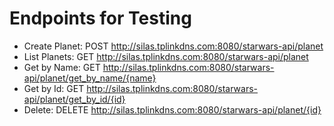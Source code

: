 # Endpoints for Testing

- Create Planet: POST http://silas.tplinkdns.com:8080/starwars-api/planet
- List Planets: GET http://silas.tplinkdns.com:8080/starwars-api/planet
- Get by Name: GET http://silas.tplinkdns.com:8080/starwars-api/planet/get_by_name/{name}
- Get by Id: GET http://silas.tplinkdns.com:8080/starwars-api/planet/get_by_id/{id}
- Delete: DELETE http://silas.tplinkdns.com:8080/starwars-api/planet/{id}

